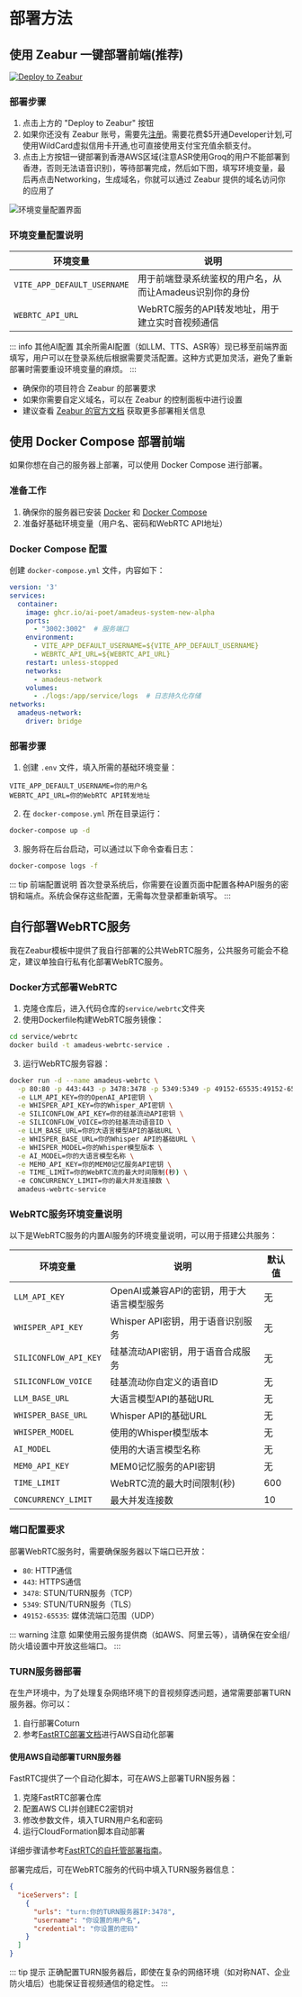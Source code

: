# 部署方法

## 使用 Zeabur 一键部署前端(推荐)

[![Deploy to Zeabur](https://zeabur.com/button.svg)](https://zeabur.com/templates/LMSUDW?referralCode=aipoet)

### 部署步骤

1. 点击上方的 "Deploy to Zeabur" 按钮
2. 如果你还没有 Zeabur 账号，需要先[注册](https://zeabur.com?referralCode=aipoet)。需要花费$5开通Developer计划,可使用WildCard虚拟信用卡开通,也可直接使用支付宝充值余额支付。
3. 点击上方按钮一键部署到香港AWS区域(注意ASR使用Groq的用户不能部署到香港，否则无法语音识别)，等待部署完成，然后如下图，填写环境变量，最后再点击Networking，生成域名，你就可以通过 Zeabur 提供的域名访问你的应用了

![环境变量配置界面](/images/5.png)

### 环境变量配置说明

| 环境变量 | 说明 |
|---------|------|
| `VITE_APP_DEFAULT_USERNAME` | 用于前端登录系统鉴权的用户名，从而让Amadeus识别你的身份 |
| `WEBRTC_API_URL` | WebRTC服务的API转发地址，用于建立实时音视频通信 |

::: info 其他AI配置
其余所需AI配置（如LLM、TTS、ASR等）现已移至前端界面填写，用户可以在登录系统后根据需要灵活配置。这种方式更加灵活，避免了重新部署时需要重设环境变量的麻烦。
:::

- 确保你的项目符合 Zeabur 的部署要求
- 如果你需要自定义域名，可以在 Zeabur 的控制面板中进行设置
- 建议查看 [Zeabur 的官方文档](https://zeabur.com/docs) 获取更多部署相关信息

## 使用 Docker Compose 部署前端

如果你想在自己的服务器上部署，可以使用 Docker Compose 进行部署。

### 准备工作

1. 确保你的服务器已安装 [Docker](https://docs.docker.com/get-docker/) 和 [Docker Compose](https://docs.docker.com/compose/install/)
2. 准备好基础环境变量（用户名、密码和WebRTC API地址）

### Docker Compose 配置

创建 `docker-compose.yml` 文件，内容如下：

```yaml
version: '3'
services:
  container:
    image: ghcr.io/ai-poet/amadeus-system-new-alpha
    ports:
      - "3002:3002"  # 服务端口
    environment:
      - VITE_APP_DEFAULT_USERNAME=${VITE_APP_DEFAULT_USERNAME}
      - WEBRTC_API_URL=${WEBRTC_API_URL}
    restart: unless-stopped
    networks:
      - amadeus-network
    volumes:
      - ./logs:/app/service/logs  # 日志持久化存储
networks:
  amadeus-network:
    driver: bridge
```

### 部署步骤

1. 创建 `.env` 文件，填入所需的基础环境变量：
```
VITE_APP_DEFAULT_USERNAME=你的用户名
WEBRTC_API_URL=你的WebRTC API转发地址
```

2. 在 `docker-compose.yml` 所在目录运行：
```bash
docker-compose up -d
```

3. 服务将在后台启动，可以通过以下命令查看日志：
```bash
docker-compose logs -f
```

::: tip 前端配置说明
首次登录系统后，你需要在设置页面中配置各种API服务的密钥和端点。系统会保存这些配置，无需每次登录都重新填写。
:::

## 自行部署WebRTC服务

我在Zeabur模板中提供了我自行部署的公共WebRTC服务，公共服务可能会不稳定，建议单独自行私有化部署WebRTC服务。

### Docker方式部署WebRTC

1. 克隆仓库后，进入代码仓库的`service/webrtc`文件夹
2. 使用Dockerfile构建WebRTC服务镜像：

```bash
cd service/webrtc
docker build -t amadeus-webrtc-service .
```

3. 运行WebRTC服务容器：

```bash
docker run -d --name amadeus-webrtc \
  -p 80:80 -p 443:443 -p 3478:3478 -p 5349:5349 -p 49152-65535:49152-65535/udp \
  -e LLM_API_KEY=你的OpenAI_API密钥 \
  -e WHISPER_API_KEY=你的Whisper_API密钥 \
  -e SILICONFLOW_API_KEY=你的硅基流动API密钥 \
  -e SILICONFLOW_VOICE=你的硅基流动语音ID \
  -e LLM_BASE_URL=你的大语言模型API的基础URL \
  -e WHISPER_BASE_URL=你的Whisper API的基础URL \
  -e WHISPER_MODEL=你的Whisper模型版本 \
  -e AI_MODEL=你的大语言模型名称 \
  -e MEM0_API_KEY=你的MEM0记忆服务API密钥 \
  -e TIME_LIMIT=你的WebRTC流的最大时间限制(秒) \
  -e CONCURRENCY_LIMIT=你的最大并发连接数 \
  amadeus-webrtc-service
```

### WebRTC服务环境变量说明
以下是WebRTC服务的内置AI服务的环境变量说明，可以用于搭建公共服务：

| 环境变量 | 说明 | 默认值 |
|---------|------|-------|
| `LLM_API_KEY` | OpenAI或兼容API的密钥，用于大语言模型服务 | 无 |
| `WHISPER_API_KEY` | Whisper API密钥，用于语音识别服务 | 无 |
| `SILICONFLOW_API_KEY` | 硅基流动API密钥，用于语音合成服务 | 无 |
| `SILICONFLOW_VOICE` | 硅基流动你自定义的语音ID | 无 |
| `LLM_BASE_URL` | 大语言模型API的基础URL | 无 |
| `WHISPER_BASE_URL` | Whisper API的基础URL | 无 |
| `WHISPER_MODEL` | 使用的Whisper模型版本 | 无 |
| `AI_MODEL` | 使用的大语言模型名称 | 无 |
| `MEM0_API_KEY` | MEM0记忆服务的API密钥 | 无 |
| `TIME_LIMIT` | WebRTC流的最大时间限制(秒) | 600 |
| `CONCURRENCY_LIMIT` | 最大并发连接数 | 10 |

### 端口配置要求

部署WebRTC服务时，需要确保服务器以下端口已开放：

- `80`: HTTP通信
- `443`: HTTPS通信
- `3478`: STUN/TURN服务（TCP）
- `5349`: STUN/TURN服务（TLS）
- `49152-65535`: 媒体流端口范围（UDP）

::: warning 注意
如果使用云服务提供商（如AWS、阿里云等），请确保在安全组/防火墙设置中开放这些端口。
:::

### TURN服务器部署

在生产环境中，为了处理复杂网络环境下的音视频穿透问题，通常需要部署TURN服务器。你可以：

1. 自行部署Coturn
2. 参考[FastRTC部署文档](https://fastrtc.org/deployment/#self-hosting)进行AWS自动化部署

#### 使用AWS自动部署TURN服务器

FastRTC提供了一个自动化脚本，可在AWS上部署TURN服务器：

1. 克隆FastRTC部署仓库
2. 配置AWS CLI并创建EC2密钥对
3. 修改参数文件，填入TURN用户名和密码
4. 运行CloudFormation脚本自动部署

详细步骤请参考[FastRTC的自托管部署指南](https://fastrtc.org/deployment/#self-hosting)。

部署完成后，可在WebRTC服务的代码中填入TURN服务器信息：

```json
{
  "iceServers": [
    {
      "urls": "turn:你的TURN服务器IP:3478",
      "username": "你设置的用户名",
      "credential": "你设置的密码"
    }
  ]
}
```

::: tip 提示
正确配置TURN服务器后，即使在复杂的网络环境（如对称NAT、企业防火墙后）也能保证音视频通信的稳定性。
:::

